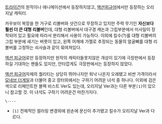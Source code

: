 [트라이건](%ED%8A%B8%EB%9D%BC%EC%9D%B4%EA%B1%B4.md)의 원작이나 애니메이션에서 등장하지않고, [액션피규어](%EC%95%A1%EC%85%98%20%ED%94%BC%EA%B7%9C%EC%96%B4.md)에서만 등장하는 오리지날 캐릭터.

카우보이 복장을 한 거구로 리볼버와 샷건으로 무장하고 있지만 주력 무기인 **자신보다 훨씬 더 큰 대형 리볼버**인데, 대형 리볼버에서
대구경 캐논과 그립부분에서 미사일이 장착되어 있고 필요에 따라서 분리해서 사용이 가능하다. 이외에 킬수(?)를 대형 리볼버의 그립 부분에
새기는 버릇이 있고, 왼쪽 어깨에 가젤로 추정되는 동물의 얼굴뼈를 대형 리볼버를 고정하는 쇠사슬과 같이 묶여져있다.

[액션 피규어](%EC%95%A1%EC%85%98%20%ED%94%BC%EA%B7%9C%EC%96%B4.md)로만 등장하지만 원작의
캐릭터들못지않은 개성이 있기에 극장판에서 등장하길 기대하는 팬들도 있지만, 안타깝게도 극장판에서는 등장하지 않았다.

[액션 피규어](%EC%95%A1%EC%85%98%20%ED%94%BC%EA%B7%9C%EC%96%B4.md)자체의 퀄리티는 상당히
뛰어나지만 워낙 나온지 오래됐고 비싼 가격이라서 [모네브 더게일](%EB%AA%A8%EB%84%A4%EB%B8%8C%20%EB%8D%94%20%EA%B2%8C%EC%9D%BC.md)과 더불어
중고 장터외에서는 구하기 어려운 녀석 중 하나다. 이외에 검은색으로 리페인트한 블랙 비스트 Ver도 있는데, 오리지날 Ver과는 다른
부분`[1]`이 있으니 참고할 것. 이 녀석도 구하기 어려운건 마찬가지다.

`\----`

  * `[1]` 전체적인 컬러링 변경외에 왼손에 문신이 추가됐고 킬수가 오리지날 Ver과 다르다.

